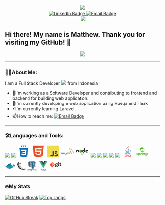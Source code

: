 <div id="header" align="center">
  <img src="https://i.giphy.com/media/v1.Y2lkPTc5MGI3NjExNGpic2xxeGlrZmp6bHQ1cDZ3a2Zha21pY2FpcDlianNqeXhwMjhvOSZlcD12MV9pbnRlcm5hbF9naWZfYnlfaWQmY3Q9cw/M9gbBd9nbDrOTu1Mqx/giphy.gif">
  <div id="badges">
    <a href="https://www.linkedin.com/in/matthew-daniel-surupati">
      <img src="https://img.shields.io/badge/LinkedIn-blue?style=for-the-badge&logo=linkedin&logoColor=white" alt="LinkedIn Badge"/>
    </a>
    <a href="mailto:matthewdanielsurupati@gmail.com">
      <img src="https://img.shields.io/badge/Email-red?style=for-the-badge&logo=gmail&logoColor=white" alt="Email Badge"/>
    </a>
  </div>
  <img src="https://komarev.com/ghpvc/?username=MatthewSurupati&style=flat-square&color=blue" alt=""/>
  <a href="https://github.com/MatthewSurupati">
    <img src="https://img.shields.io/github/followers/MatthewSurupati?label=Follow&style=social"/>
  </a>
</div>

## Hi there! My name is Matthew. Thank you for visiting my GitHub! 👋

<div align="center">
  <img src="https://i.giphy.com/media/v1.Y2lkPTc5MGI3NjExamtxOGhzYzRyNjYxd2ZtcXJmaHQ1ejM4bTV4NWQ4czRoMGlrbHBtaCZlcD12MV9pbnRlcm5hbF9naWZfYnlfaWQmY3Q9Zw/5k1Wu87CzkDfrx0Xwj/giphy.gif">
</div>

---

### 👨‍💻About Me:
I am a Full Stack Developer <img src="https://media.giphy.com/media/WUlplcMpOCEmTGBtBW/giphy.gif" width="30"> from Indonesia

- 🔭I'm working as a Software Developer and contributing to frontend and backend for building web application.
- 🌱I'm currently developing a web application using Vue.js and Flask
- ⚡I'm currently learning Laravel.
- 📫How to reach me: [![Email Badge](https://img.shields.io/badge/-Email-red?style=flat&logo=Gmail&logoColor=white)](mailto:matthewdanielsurupati@gmail.com)

---

### 🛠️Languages and Tools:
<div>
  <img width ='32px' src ='https://raw.githubusercontent.com/rahulbanerjee26/githubAboutMeGenerator/main/icons/python.svg'>
  <img width ='32px' src="https://img.icons8.com/color/48/null/tailwindcss.png"/>
  <img src="https://github.com/devicons/devicon/blob/master/icons/css3/css3-plain-wordmark.svg"  title="CSS3" alt="CSS" width="40" height="40"/>&nbsp;
  <img src="https://github.com/devicons/devicon/blob/master/icons/html5/html5-original.svg" title="HTML5" alt="HTML" width="40" height="40"/>&nbsp;
  <img src="https://github.com/devicons/devicon/blob/master/icons/javascript/javascript-original.svg" title="JavaScript" alt="JavaScript" width="40" height="40"/>&nbsp;
  <img src="https://github.com/devicons/devicon/blob/master/icons/mysql/mysql-original-wordmark.svg" title="MySQL"  alt="MySQL" width="40" height="40"/>&nbsp;
  <img src="https://github.com/devicons/devicon/blob/master/icons/nodejs/nodejs-original-wordmark.svg" title="NodeJS" alt="NodeJS" width="40" height="40"/>&nbsp;
  <img width ='32px' src ='https://img.icons8.com/dusk/344/php-logo.png'>
  <img width ='32px' src ='https://raw.githubusercontent.com/rahulbanerjee26/githubAboutMeGenerator/main/icons/sqlite.svg'>
  <img width ='32px' src ='https://img.icons8.com/color/344/numpy.png'>
  <img width ='32px' src ='https://raw.githubusercontent.com/rahulbanerjee26/githubAboutMeGenerator/main/icons/scikit.svg'>
  <img width ='32px' src ='https://raw.githubusercontent.com/rahulbanerjee26/githubAboutMeGenerator/main/icons/sqlite.svg'>
  <img src="https://github.com/devicons/devicon/blob/master/icons/java/java-original-wordmark.svg" title="Java" alt="Java" width="40" height="40"/>&nbsp;
  <img src="https://github.com/devicons/devicon/blob/master/icons/spring/spring-original-wordmark.svg" title="Spring" alt="Spring" width="40" height="40"/>&nbsp;
  <img width="32px" src="https://github.com/devicons/devicon/blob/master/icons/docker/docker-original.svg"/>
  <img width="32px" src="https://github.com/devicons/devicon/blob/master/icons/flask/flask-original.svg"/>
  <img width="32px" src="https://github.com/devicons/devicon/blob/master/icons/postgresql/postgresql-original-wordmark.svg"/>
  <img width="32px" src="https://github.com/devicons/devicon/blob/master/icons/vuejs/vuejs-original-wordmark.svg"/>
  <img src="https://github.com/devicons/devicon/blob/master/icons/git/git-original-wordmark.svg" title="Git" **alt="Git" width="40" height="40"/>
</div>

---

### 🔥My Stats
[![GitHub Streak](http://github-readme-streak-stats.herokuapp.com?user=MatthewSurupati&theme=dark&background=000000)](https://git.io/streak-stats)
[![Top Langs](https://github-readme-stats.vercel.app/api/top-langs/?username=MatthewSurupati&layout=compact&theme=vision-friendly-dark)](https://github.com/anuraghazra/github-readme-stats)
<!--
**MatthewSurupati/MatthewSurupati** is a ✨ _special_ ✨ repository because its `README.md` (this file) appears on your GitHub profile.

Here are some ideas to get you started:

- 🔭 I’m currently working on ...
- 🌱 I’m currently learning ...
- 👯 I’m looking to collaborate on ...
- 🤔 I’m looking for help with ...
- 💬 Ask me about ...
- 📫 How to reach me: ...
- 😄 Pronouns: ...
- ⚡ Fun fact: ...
-->
